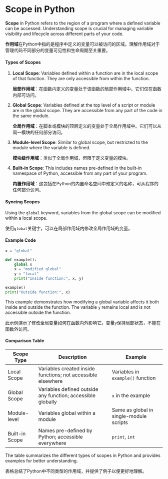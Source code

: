 # Scope in Python

**Scope** in Python refers to the region of a program where a defined variable can be accessed. Understanding scope is crucial for managing variable visibility and lifecycle across different parts of your code.

**作用域**在Python中指的是程序中定义的变量可以被访问的区域。理解作用域对于管理代码不同部分的变量可见性和生命周期至关重要。

#### Types of Scopes

1. **Local Scope**: Variables defined within a function are in the local scope of that function. They are only accessible from within the function.
   
   **局部作用域**：在函数内定义的变量处于该函数的局部作用域中。它们仅在函数内部可访问。

2. **Global Scope**: Variables defined at the top level of a script or module are in the global scope. They are accessible from any part of the code in the same module.
   
   **全局作用域**：在脚本或模块的顶层定义的变量处于全局作用域中。它们可以从同一模块的任何部分访问。

3. **Module-level Scope**: Similar to global scope, but restricted to the module where the variable is defined.
   
   **模块级作用域**：类似于全局作用域，但限于定义变量的模块。

4. **Built-in Scope**: This includes names pre-defined in the built-in namespace of Python, accessible from any part of your program.
   
   **内置作用域**：这包括在Python的内置命名空间中预定义的名称，可从程序的任何部分访问。

#### Syncing Scopes

Using the `global` keyword, variables from the global scope can be modified within a local scope.

使用`global`关键字，可以在局部作用域内修改全局作用域的变量。

#### Example Code

```python
x = "global"

def example():
    global x
    x = "modified global"
    y = "local"
    print("Inside function:", x, y)

example()
print("Outside function:", x)
```

This example demonstrates how modifying a global variable affects it both inside and outside the function. The variable `y` remains local and is not accessible outside the function.

此示例演示了修改全局变量如何在函数内外影响它。变量`y`保持局部状态，不能在函数外访问。

#### Comparison Table

| Scope Type     | Description                                                  | Example            |
|----------------|--------------------------------------------------------------|--------------------|
| Local Scope    | Variables created inside functions; not accessible elsewhere | Variables in `example()` function |
| Global Scope   | Variables defined outside any function; accessible globally  | `x` in the example |
| Module-level   | Variables global within a module                             | Same as global in single-module scripts |
| Built-in Scope | Names pre-defined by Python; accessible everywhere           | `print`, `int`     |

The table summarizes the different types of scopes in Python and provides examples for better understanding.

表格总结了Python中不同类型的作用域，并提供了例子以便更好地理解。

